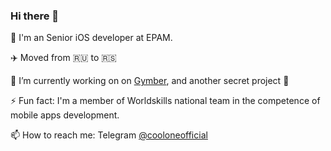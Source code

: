### Hi there 👋

📱 I'm an Senior iOS developer at EPAM.

✈️ Moved from 🇷🇺 to 🇷🇸

🔭 I’m currently working on on [Gymber](https://github.com/GymberClub), and another secret project 🤫

⚡ Fun fact: I'm a member of Worldskills national team in the competence of mobile apps development.

📫 How to reach me: Telegram [@cooloneofficial](https://t.me/cooloneofficial)

